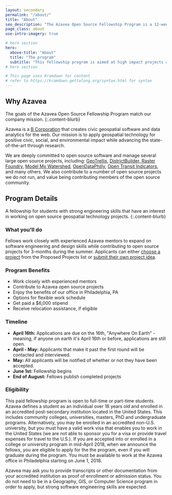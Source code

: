 ```yaml
---
layout: secondary
permalink: "/about/"
title: "About"
seo_description: "The Azavea Open Source Fellowship Program is a 12-week professional training fellowship that matches software engineering fellows with impactful open source projects."
page_class: about
use-intro-imagery: true

# hero section
hero:
  above-title: "About"
  title: "The program"
  subtitle: "This fellowship program is aimed at high impact projects and open source contributions."
# hero section

# This page uses Kramdown for content
# refer to https://kramdown.gettalong.org/syntax.html for syntax
---
```


## Why Azavea
The goals of the Azavea Open Source Fellowship Program match our company mission.
{:.content-blurb}

Azavea is a <a href="http://www.bcorporation.net/community/azavea">B Corporation</a> that creates civic geospatial software and data analytics for the web. Our mission is to apply geospatial technology for positive civic, social, and environmental impact while advancing the state-of-the-art through research.

We are deeply committed to open source software and manage several large open source projects, including: <a href="https://geotrellis.io/">GeoTrellis</a>, <a href="http://www.districtbuilder.org/">DistrictBuilder, <a href="https://www.rasterfoundry.com/">Raster Foundry</a>, <a href="https://github.com/WikiWatershed/model-my-watershed">Model My Watershed</a>, <a href="https://www.opendataphilly.org/">OpenDataPhilly</a>, <a href="https://github.com/WorldBank-Transport/open-transit-indicators">Open Transit Indicators</a>, and many others. We also contribute to a number of open source projects we do not run, and value being contributing members of the open source community.

## Program Details
A fellowship for students with strong engineering skills that have an interest in working on open source geospatial technology projects.
{:.content-blurb}

### What you'll do
Fellows work closely with experienced Azavea mentors to expand on software engineering and design skills while contributing to open source projects for 3-months during the summer. Applicants can either <a href="/projects">choose a project</a> from the Proposed Projects list or <a href="#">submit their own project idea</a>.

### Program Benefits
- Work closely with experienced mentors
- Contribute to Azavea open source projects
- Enjoy the benefits of our office in Philadelphia, PA
- Options for flexible work schedule
- Get paid a $6,000 stipend
- Receive relocation assistance, if eligible

### Timeline
- **April 16th:** Applications are due on the 16th, "Anywhere On Earth" - meaning, if anyone on earth it's April 16th or before, applications are still open.
- **April - May:** Applicants that make it past the first round will be contacted and interviewed.
- **May:** All applicants will be notified of whether or not they have been accepted.
- **June 1st:** Fellowship begins
- **End of August:** Fellows publish completed projects

### Eligibility
This paid fellowship program is open to full-time or part-time students. Azavea defines a student as an individual over 18 years old and enrolled in an accredited post-secondary institution located in the United States. This includes community colleges, universities, masters, PhD and undergraduate programs. Alternatively, you may be enrolled in an accredited non-U.S. university, but you must have a valid work visa that enables you to work in the United States (we are not able to sponsor you for a visa or provide travel expenses for travel to the U.S.). If you are accepted into or enrolled in a college or university program in mid-April 2018, when we announce the fellows, you are eligible to apply for the the program, even if you will graduate during the program. You must be available to work at the Azavea office in Philadelphia starting on June 1, 2018.

Azavea may ask you to provide transcripts or other documentation from your accredited institution as proof of enrollment or admission status. You do not need to be in a Geography, GIS, or Computer Science program in order to apply, but strong software engineering skills are expected.
